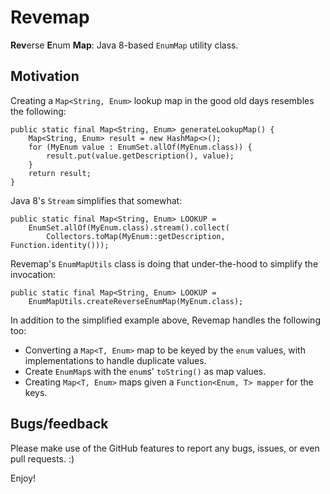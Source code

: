 # Revemap

**Rev**erse **E**num **Map**: Java 8-based `EnumMap` utility class.

Motivation
---

Creating a `Map<String, Enum>` lookup map in the good old days resembles the following:

    public static final Map<String, Enum> generateLookupMap() {
        Map<String, Enum> result = new HashMap<>();
        for (MyEnum value : EnumSet.allOf(MyEnum.class)) {
            result.put(value.getDescription(), value);
        }
        return result;
    }

Java 8's `Stream` simplifies that somewhat:

    public static final Map<String, Enum> LOOKUP = 
        EnumSet.allOf(MyEnum.class).stream().collect(
            Collectors.toMap(MyEnum::getDescription, Function.identity()));

Revemap's `EnumMapUtils` class is doing that under-the-hood to simplify the invocation:

    public static final Map<String, Enum> LOOKUP = 
        EnumMapUtils.createReverseEnumMap(MyEnum.class);

In addition to the simplified example above, Revemap handles the following too:

* Converting a `Map<T, Enum>` map to be keyed by the `enum` values, with implementations to handle duplicate values.
* Create `EnumMap`s with the `enum`s' `toString()` as map values.
* Creating `Map<T, Enum>` maps given a `Function<Enum, T> mapper` for the keys.

Bugs/feedback
---

Please make use of the GitHub features to report any bugs, issues, or even pull requests. :)

Enjoy!